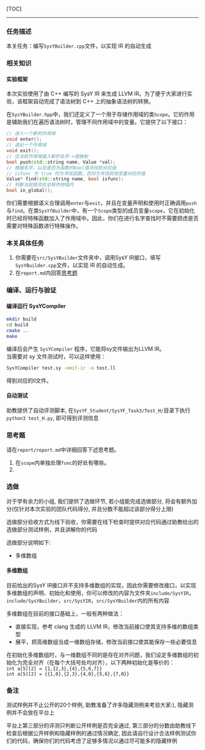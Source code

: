 [TOC]

---

### 任务描述
本关任务：编写`SysYBuilder.cpp`文件，以实现 IR 的自动生成

### 相关知识
#### 实验框架
本次实验使用了由 C++ 编写的 SysY IR 来生成 LLVM IR。为了便于大家进行实验，该框架自动完成了语法树到 C++ 上的抽象语法树的转换。

在`SysYBuilder.hpp`中，我们还定义了一个用于存储作用域的类`Scope`。它的作用是辅助我们在遍历语法树时，管理不同作用域中的变量。它提供了以下接口：
```cpp
// 进入一个新的作用域
void enter();
// 退出一个作用域
void exit();
// 往当前作用域插入新的名字->值映射
bool push(std::string name, Value *val);
// 根据名字，以及是否为函数的bool值寻找到对应值
// isfunc 为 true 时为寻找函数，否则为寻找其他变量对应的值
Value* find(std::string name, bool isfunc);
// 判断当前是否在全局作用域内
bool in_global();
```
你们需要根据语义合理调用`enter`与`exit`，并且在变量声明和使用时正确调用`push`与`find`。在类`SysYfBuilder`中，有一个`Scope`类型的成员变量`scope`，它在初始化时已经将特殊函数加入了作用域中。因此，你们在进行名字查找时不需要顾虑是否需要对特殊函数进行特殊操作。

### 本关具体任务
1. 你需要在`src/SysYBuilder`文件夹中，调用SysY IR接口，填写`SysYBuilder.cpp`文件，以实现 IR 的自动生成。
2. 在`report.md`内回答[思考题](#思考题)

### 编译、运行与验证

#### 编译运行 SysYCompiler

```sh
mkdir build
cd build
cmake ..
make
```

编译后会产生 `SysYCompiler` 程序，它能将sy文件输出为LLVM IR。  
当需要对 sy 文件测试时，可以这样使用：

```sh
SysYCompiler test.sy -emit-ir -o test.ll
```
得到对应的ll文件。

#### 自动测试

助教提供了自动评测脚本, 在`SysYF_Student/SysYF_Task3/Test_H/`目录下执行`python3 test_H.py`, 即可得到评测信息

### 思考题
请在`report/report.md`中详细回答下述思考题。

1. 在`scope`内单独处理`func`的好处有哪些。
2. 

### 选做

对于学有余力的小组, 我们提供了选做环节, 若小组能完成选做部分, 将会有额外加分(仅针对本次实验的团队代码得分, 并且分数不能超过该部分得分上限)

选做部分验收方式为线下验收，你需要在线下检查时提供对应代码通过助教给出的选做部分测试样例，并且讲解你的代码

选做部分说明如下: 
   - 多维数组


#### 多维数组

目前给出的SysY IR接口并不支持多维数组的实现，因此你需要修改接口，以实现多维数组的声明、初始化和使用，你可以修改的内容为文件夹`include/SysYIR`，`include/SysYBuilder`，`src/SysYIR`，`src/SysYBuilder`内的所有内容

多维数组在目前的接口基础上，一般有两种做法：  
- 直接实现，参考 clang 生成的 LLVM IR，修改当前接口使其支持多维的数组类型
- 展平，把高维数组当成一维数组存储，修改当前接口使其能保存一些必要信息

在初始化多维数组时，与一维数组不同的是存在对齐问题，我们设定多维数组的初始化为完全对齐（在每个大括号处均对齐），以下两种初始化是等价的：  
`int a[5][2] = {1,{2,3},{4},{5,6,7}}`  
`int a[5][2] = {{1,0},{2,3},{4,0},{5,6},{7,0}}`  

### 备注

测试样例并不止公开的20个样例, 助教准备了许多隐藏测例来考验大家:), 隐藏测例并不会放在平台上

平台上第三部分的评测只判断公开样例是否完全通过, 第三部分的分数由助教线下检查后根据公开样例和隐藏样例的通过情况确定, 因此请自行设计合法样例测试你们的代码，确保你们的代码考虑了足够多情况以通过尽可能多的隐藏样例
